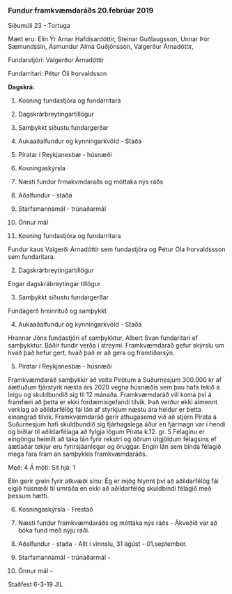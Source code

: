 ### Fundur framkvæmdaráðs 20.febrúar 2019

Síðumúli 23 - Tortuga 

Mætt eru: Elín Ýr Arnar Hafdísardóttir, Steinar Guðlaugsson, Unnar Þór Sæmundssin, Ásmundur Alma Guðjónsson, Valgerður Árnadóttir, 

Fundarstjóri:  Valgerður Árnadóttir

Fundarritari:  Pétur Óli Þorvaldsson
    
    
**Dagskrá:**
    
1. Kosning fundastjóra og fundarritara
2. Dagskrárbreytingartillögur
3. Samþykkt síðustu fundargerðar 
4. Aukaaðalfundur og kynningarkvöld - Staða 

5. Píratar í Reykjanesbæ - húsnæði 

6. Kosningaskýrsla 

7. Næsti fundur frmakvmdaraðs og móttaka nýs ráðs 

8. Aðalfundur - staða 

9. Starfsmannamál - trúnaðarmál 

10. Önnur mál 

1. Kosning fundastjóra og fundarritara
 
Fundur kaus Valgerði Árnadóttir sem fundastjóra og Pétur Óla Þorvaldssson sem fundaritara.

2. Dagskrárbreytingartillögur

Engar dagskrábreytingar tillögur

3. Samþykkt síðustu fundargerðar 

Fundagerð hreinrituð og samþykkt

4. Aukaaðalfundur og kynningarkvöld - Staða 

Hrannar Jóns fundastjóri ef samþykktur, Albert Svan fundaritari ef samþykktur. Báðir fundir verða í streymi. Framkvæmdaráð gefur skýrslu um hvað það hefur gert, hvað það er að gera og framtíðarsýn.

5. Píratar í Reykjanesbæ - húsnæði 

Framkvæmdaráð samþykkir að veita Pírötum á Suðurnesjum 300.000 kr af áætluðum fjárstyrk næsta árs 2020 vegna húsnæðis sem þau hafa tekið á leigu og skuldbundið sig til 12 mánaða. Framkvæmdaráð vill koma því á framfæri að þetta er ekki fordæmisgefandi tilvik. Það verður ekki almennt verklag að aðildarfélög fái lán af styrkjum næstu ára heldur er þetta einangrað tilvik. Framkvæmdaráð gerir athugasemd við að stjórn Pírata á Suðurnesjum hafi skuldbundið sig fjárhagslega áður en fjármagn var í hendi og biðlar til aðildarfélaga að fylgja lögum Pírata k.12. gr. 5 Félaginu er eingöngu heimilt að taka lán fyrir rekstri og öðrum útgjöldum félagsins ef áætlaðar tekjur eru fyrirsjáanlegar og öruggar. Engin lán sem binda félagið mega fara fram án samþykkis framkvæmdaráðs.

Með: 4   Á móti:    Sit hjá: 1 

Elín gerir grein fyrir atkvæði sínu: Ég er mjög hlynnt því að aðildarfélög fái eigið húsnæði til umráða en ekki að aðildarfélög skuldbindi félagið með þessum hætti. 

6. Kosningaskýrsla  - Frestað 

7. Næsti fundur framkvæmdaráðs og móttaka nýs ráðs  - Ákveðið var að bóka fund með nýju ráði.

8. Aðalfundur - staða - Allt í vinnslu, 31 ágúst - 01.september.

9. Starfsmannamál - trúnaðarmál -

10. Önnur mál -

Staðfest 
6-3-19
JIL